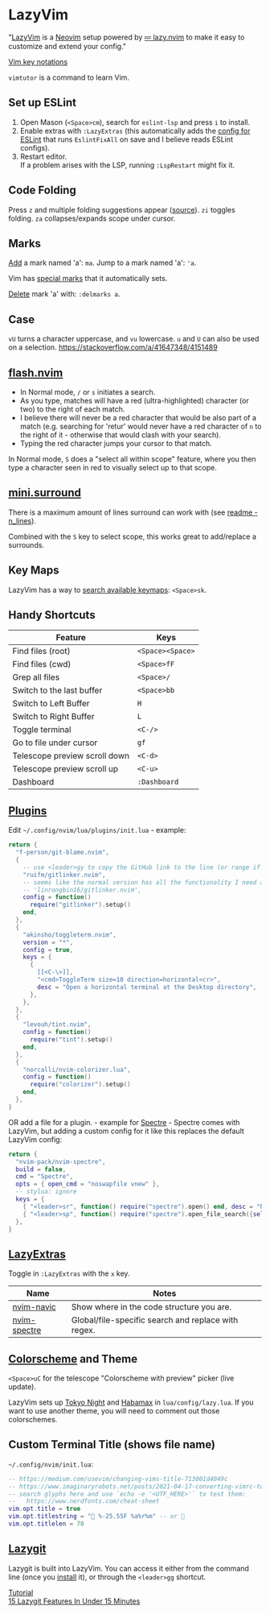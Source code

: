 # LazyVim

"[LazyVim](https://www.lazyvim.org/) is a [Neovim](https://neovim.io/) setup powered by [💤 lazy.nvim](https://github.com/folke/lazy.nvim) to make it easy to customize and extend your config."  

[Vim key notations](https://vimdoc.sourceforge.net/htmldoc/intro.html#keycodes) 

`vimtutor` is a command to learn Vim.  

## Set up ESLint
1) Open Mason (`<Space>cm`), search for `eslint-lsp` and press `i` to install.  
2) Enable extras with `:LazyExtras` (this automatically adds the [config for ESLint](https://www.lazyvim.org/extras/linting/eslint) that runs `EslintFixAll` on save and I believe reads ESLint configs).  
3) Restart editor.  
If a problem arises with the LSP, running `:LspRestart` might fix it.

## Code Folding
Press `z` and multiple folding suggestions appear ([source](https://github.com/LazyVim/LazyVim/issues/1319#issuecomment-1674464664)).
`zi` toggles folding.
`za` collapses/expands scope under cursor.

## Marks
[Add](https://vim.fandom.com/wiki/Using_marks#Using_marks) a mark named 'a': `ma`.
Jump to a mark named 'a': `'a`.

Vim has [special marks](https://vim.fandom.com/wiki/Using_marks#Special_marks) that it automatically sets.

[Delete](https://vim.fandom.com/wiki/Using_marks#Deleting_marks) mark 'a' with: `:delmarks a`.
## Case
`vU` turns a character uppercase, and `vu` lowercase. `u` and `U` can also be used on a selection.
https://stackoverflow.com/a/41647348/4151489

## [flash.nvim](https://www.lazyvim.org/keymaps#flashnvim)
* In Normal mode, `/` or `s` initiates a search.
* As you type, matches will have a red (ultra-highlighted) character (or two) to the right of each match.
* I believe there will never be a red character that would be also part of a match (e.g. searching for 'retur' would never have a red character of `n` to the right of it - otherwise that would clash with your search).
* Typing the red character jumps your cursor to that match.

In Normal mode, `S` does a "select all within scope" feature, where you then type a character seen in red to visually select up to that scope.

## [mini.surround](https://github.com/echasnovski/mini.surround.git)
There is a maximum amount of lines surround can work with (see [readme - n_lines](https://github.com/echasnovski/mini.surround#default-config)).

Combined with the `S` key to select scope, this works great to add/replace a surrounds.
## Key Maps
LazyVim has a way to [search available keymaps](https://github.com/LazyVim/LazyVim/discussions/690): `<Space>sk`.
## Handy Shortcuts
Feature | Keys
-|-
Find files (root) | `<Space><Space>`
Find files (cwd) | `<Space>fF` 
Grep all files | `<Space>/`
Switch to the last buffer | `<Space>bb`
Switch to Left Buffer | `H`
Switch to Right Buffer | `L`
Toggle terminal | `<C-/>`
Go to file under cursor | `gf`
Telescope preview scroll down | `<C-d>`
Telescope preview scroll up | `<C-u>`
Dashboard | `:Dashboard`

## [Plugins](https://github.com/folke/lazy.nvim#-structuring-your-plugins)
Edit `~/.config/nvim/lua/plugins/init.lua` - example:
```lua
return {
  "f-person/git-blame.nvim",
  {
    -- use <leader>gy to copy the GitHub link to the line (or range if in visual mode) I'm on:
    "ruifm/gitlinker.nvim",
    -- seems like the normal version has all the functionality I need anyway so I don't use this fork:
    -- 'linrongbin16/gitlinker.nvim',
    config = function()
      require("gitlinker").setup()
    end,
  },
  {
    "akinsho/toggleterm.nvim",
    version = "*",
    config = true,
    keys = {
      {
        [[<C-\>]],
        "<cmd>ToggleTerm size=10 direction=horizontal<cr>",
        desc = "Open a horizontal terminal at the Desktop directory",
      },
    },
  },
  {
    "levouh/tint.nvim",
    config = function()
      require("tint").setup()
    end,
  },
  {
    "norcalli/nvim-colorizer.lua",
    config = function()
      require("colorizer").setup()
    end,
  },
}
```
OR add a file for a plugin. - example for [Spectre](https://github.com/nvim-pack/nvim-spectre) - Spectre comes with LazyVim, but adding a custom config for it like this replaces the default LazyVim config:
```lua
return {
  "nvim-pack/nvim-spectre",
  build = false,
  cmd = "Spectre",
  opts = { open_cmd = "noswapfile vnew" },
  -- stylua: ignore
  keys = {
    { "<leader>sr", function() require("spectre").open() end, desc = "Replace in files (Spectre)" },
    { "<leader>sp", function() require("spectre").open_file_search({select_word=true}) end, desc = "Replace in current file (Spectre)" },
  },
}
```

## [LazyExtras](https://www.lazyvim.org/extras)
Toggle in `:LazyExtras` with the `x` key.

Name | Notes
-|-
[nvim-navic](https://www.lazyvim.org/extras/editor/navic)| Show where in the code structure you are.
[nvim-spectre](https://github.com/nvim-pack/nvim-spectre) | Global/file-specific search and replace with regex.

## [Colorscheme](https://www.lazyvim.org/plugins/colorscheme) and Theme
`<Space>uC` for the telescope "Colorscheme with preview" picker (live update).

LazyVim sets up [Tokyo Night](https://github.com/folke/tokyonight.nvim) and [Habamax](https://github.com/ntk148v/habamax.nvim) in `lua/config/lazy.lua`. If you want to use another theme, you will need to comment out those colorschemes.

## Custom Terminal Title (shows file name)
`~/.config/nvim/init.lua`:
```lua
-- https://medium.com/usevim/changing-vims-title-713001d4049c
-- https://www.imaginaryrobots.net/posts/2021-04-17-converting-vimrc-to-lua/
-- search glyphs here and use `echo -e '<UTF_HERE>'` to test them:
--   https://www.nerdfonts.com/cheat-sheet
vim.opt.title = true
vim.opt.titlestring = " %-25.55F %a%r%m" -- or 
vim.opt.titlelen = 70
```

## [Lazygit](https://github.com/jesseduffield/lazygit) 
Lazygit is built into LazyVim. You can access it either from the command line (once you [install](https://github.com/jesseduffield/lazygit#installation) it), or through the `<leader>gg` shortcut.

[Tutorial](https://www.youtube.com/watch?v=VDXvbHZYeKY)  
[15 Lazygit Features In Under 15 Minutes](https://www.youtube.com/watch?v=CPLdltN7wgE)  
